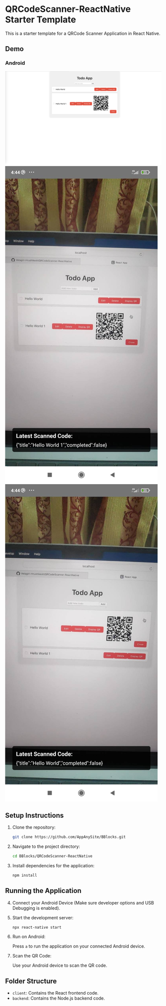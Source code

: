 # QRCodeScanner-ReactNative Starter Template

This is a starter template for a QRCode Scanner Application in React Native.

## Demo

### Android

![QRCodeGenerator-MERN](1.png)
![Scanner1](2.jpeg)
![Scanner2](3.jpeg)

## Setup Instructions

1. Clone the repository:

    ```bash
    git clone https://github.com/AppAnySite/BBlocks.git
    ```

2. Navigate to the project directory:

    ```bash
    cd BBlocks/QRCodeScanner-ReactNative
    ```

3. Install dependencies for the application:

    ```bash
    npm install
    ```

## Running the Application

4. Connect your Android Device (Make sure developer options and USB Debugging is enabled).

5. Start the development server:

    ```bash
    npx react-native start
    ```

6. Run on Android:

    Press `a` to run the application on your connected Android device.

7. Scan the QR Code:

    Use your Android device to scan the QR code.

## Folder Structure

- `client`: Contains the React frontend code.
- `backend`: Contains the Node.js backend code.
